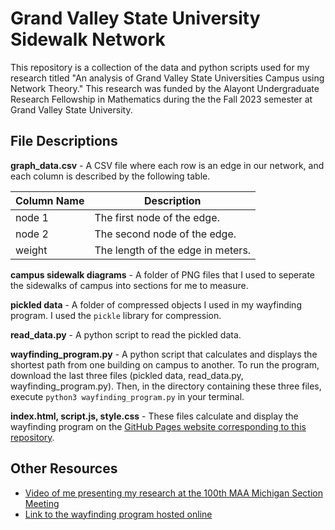 Grand Valley State University Sidewalk Network
=====================================

This repository is a collection of the data and python scripts used for my research titled "An analysis of Grand Valley State Universities Campus using Network Theory." This research was funded by the Alayont Undergraduate Research Fellowship in Mathematics during the the Fall 2023 semester at Grand Valley State University.

File Descriptions
-----------------
**graph_data.csv** - A CSV file where each row is an edge in our network, and each column is described by the following table.

|  Column Name | Description |
|---|---|
| node 1  | The first node of the edge. |
| node 2  | The second node of the edge. |
| weight  | The length of the edge in meters. |

**campus sidewalk diagrams** - A folder of PNG files that I used to seperate the sidewalks of campus into sections for me to measure.

**pickled data** - A folder of compressed objects I used in my wayfinding program. I used the `pickle` library for compression.

**read_data.py** - A python script to read the pickled data.

**wayfinding_program.py** - A python script that calculates and displays the shortest path from one building on campus to another. To run the program, download the last three files (pickled data, read_data.py, wayfinding_program.py). Then, in the directory containing these three files, execute ```python3 wayfinding_program.py``` in your terminal.

**index.html, script.js, style.css** - These files calculate and display the wayfinding program on the [GitHub Pages website corresponding to this repository](https://justinsciullo.github.io/GVSU-Sidewalk-Network/). 

Other Resources
---------------
* [Video of me presenting my research at the 100th MAA Michigan Section Meeting](https://youtu.be/fxUMsT53juE?si=eu5d3tRRmDyCAX08)
* [Link to the wayfinding program hosted online](https://justinsciullo.github.io/JS-GVSU-Map.github.io/)

